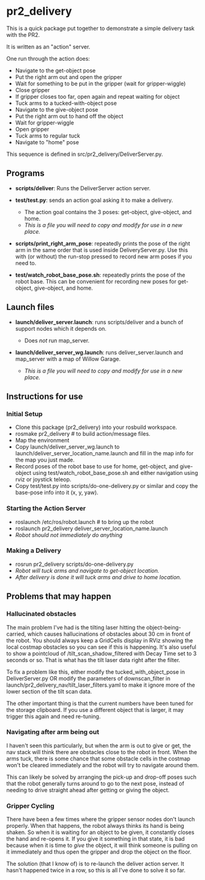 # pr2_delivery #

This is a quick package put together to demonstrate a simple delivery task with the PR2.

It is written as an "action" server.

One run through the action does:

 * Navigate to the get-object pose
 * Put the right arm out and open the gripper
 * Wait for something to be put in the gripper (wait for gripper-wiggle)
 * Close gripper
 * If gripper closes too far, open again and repeat waiting for object
 * Tuck arms to a tucked-with-object pose
 * Navigate to the give-object pose
 * Put the right arm out to hand off the object
 * Wait for gripper-wiggle
 * Open gripper
 * Tuck arms to regular tuck
 * Navigate to "home" pose

This sequence is defined in src/pr2_delivery/DeliverServer.py.

## Programs ##

 * **scripts/deliver**: Runs the DeliverServer action server.

 * **test/test.py**: sends an action goal asking it to make a delivery.
   * The action goal contains the 3 poses: get-object, give-object, and home.
   * *This is a file you will need to copy and modify for use in a new place.*

 * **scripts/print_right_arm_pose**: repeatedly prints the pose of the right arm in the same order that is used inside DeliveryServer.py.  Use this with (or without) the run-stop pressed to record new arm poses if you need to.

 * **test/watch_robot_base_pose.sh**: repeatedly prints the pose of the robot base.  This can be convenient for recording new poses for get-object, give-object, and home.

## Launch files ##

 * **launch/deliver_server.launch**: runs scripts/deliver and a bunch of support nodes which it depends on.
   * Does *not* run map_server.

 * **launch/deliver_server_wg.launch**: runs deliver_server.launch and map_server with a map of Willow Garage.
   * *This is a file you will need to copy and modify for use in a new place.*

## Instructions for use ##

### Initial Setup ###

 * Clone this package (pr2_delivery) into your rosbuild workspace.
 * rosmake pr2_delivery # to build action/message files.
 * Map the environment
 * Copy launch/deliver_server_wg.launch to launch/deliver_server_location_name.launch and fill in the map info for the map you just made.
 * Record poses of the robot base to use for home, get-object, and give-object using test/watch_robot_base_pose.sh and either navigation using rviz or joystick teleop.
 * Copy test/test.py into scripts/do-one-delivery.py or similar and copy the base-pose info into it (x, y, yaw).

### Starting the Action Server ###

 * roslaunch /etc/ros/robot.launch # to bring up the robot
 * roslaunch pr2_delivery deliver_server_location_name.launch
 * *Robot should not immediately do anything*

### Making a Delivery ###

 * rosrun pr2_delivery scripts/do-one-delivery.py
 * *Robot will tuck arms and navigate to get-object location.*
 * *After delivery is done it will tuck arms and drive to home location.*

## Problems that may happen ##

### Hallucinated obstacles ###

The main problem I've had is the tilting laser hitting the
object-being-carried, which causes hallucinations of obstacles about
30 cm in front of the robot.  You should always keep a GridCells
display in RViz showing the local costmap obstacles so you can see if
this is happening.  It's also useful to show a pointcloud of
/tilt_scan_shadow_filtered with Decay Time set to 3 seconds or so.
That is what has the tilt laser data right after the filter.

To fix a problem like this, either modify the tucked_with_object_pose
in DeliverServer.py OR modify the parameters of downscan_filter in
launch/pr2_delivery_nav/tilt_laser_filters.yaml to make it ignore more
of the lower section of the tilt scan data.

The other important thing is that the current numbers have been tuned
for the storage clipboard.  If you use a different object that is
larger, it may trigger this again and need re-tuning.

### Navigating after arm being out ###

I haven't seen this particularly, but when the arm is out to give or
get, the nav stack will think there are obstacles close to the robot
in front.  When the arms tuck, there is some chance that some obstacle
cells in the costmap won't be cleared immediately and the robot will
try to navigate around them.

This can likely be solved by arranging the pick-up and drop-off poses
such that the robot generally turns around to go to the next pose,
instead of needing to drive straight ahead after getting or giving the
object.

### Gripper Cycling ###

There have been a few times where the gripper sensor nodes don't
launch properly.  When that happens, the robot always thinks its hand
is being shaken.  So when it is waiting for an object to be given, it
constantly closes the hand and re-opens it.  If you give it something
in that state, it is bad because when it is time to *give* the object,
it will think someone is pulling on it immediately and thus open the
gripper and drop the object on the floor.

The solution (that I know of) is to re-launch the deliver action
server.  It hasn't happened twice in a row, so this is all I've done
to solve it so far.
